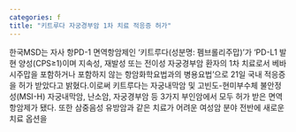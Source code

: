 ```yaml
---
categories: f
title: "키트루다 자궁경부암 1차 치료 적응증 허가"
---
```

한국MSD는 자사 항PD-1 면역항암제인 ‘키트루다(성분명: 펨브롤리주맙)’가 ‘PD-L1 발현 양성(CPS&ge;1)이며 지속성, 재발성 또는 전이성 자궁경부암 환자의 1차 치료로서 베바시주맙을 포함하거나 포함하지 않는 항암화학요법과의 병용요법’으로 21일 국내 적응증을 허가 받았다고 밝혔다.이로써 키트루다는 자궁내막암 및 고빈도-현미부수체 불안정성(MSI-H) 자궁내막암, 난소암, 자궁경부암 등 3가지 부인암에서 모두 허가 받은 면역항암제가 됐다. 또한 삼중음성 유방암과 같은 치료가 어려운 여성암 분야 전반에 새로운 치료 옵션을